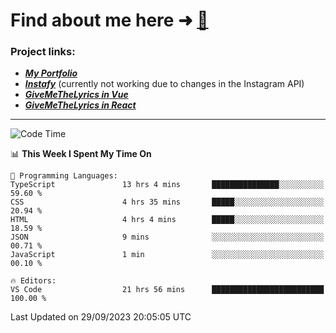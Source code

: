 # Find about me here ➜ [🧑](https://pauabella.dev)

### Project links:
- ***[My Portfolio](https://pauabella.dev)***
- ***[Instafy](https://instafy.me)*** (currently not working due to changes in the Instagram API)
- ***[GiveMeTheLyrics in Vue](https://lyrics.pauabella.dev)***
- ***[GiveMeTheLyrics in React](https://pauabella.dev/GiveMeTheLyrics)***

---
<!--START_SECTION:waka-->
![Code Time](http://img.shields.io/badge/Code%20Time-2%2C502%20hrs%2031%20mins-blue)

📊 **This Week I Spent My Time On** 

```text
💬 Programming Languages: 
TypeScript               13 hrs 4 mins       ███████████████░░░░░░░░░░   59.60 % 
CSS                      4 hrs 35 mins       █████░░░░░░░░░░░░░░░░░░░░   20.94 % 
HTML                     4 hrs 4 mins        █████░░░░░░░░░░░░░░░░░░░░   18.59 % 
JSON                     9 mins              ░░░░░░░░░░░░░░░░░░░░░░░░░   00.71 % 
JavaScript               1 min               ░░░░░░░░░░░░░░░░░░░░░░░░░   00.10 % 

🔥 Editors: 
VS Code                  21 hrs 56 mins      █████████████████████████   100.00 % 
```


 Last Updated on 29/09/2023 20:05:05 UTC
<!--END_SECTION:waka-->
